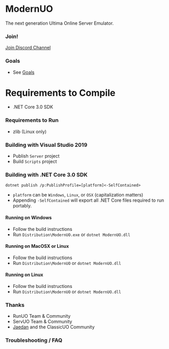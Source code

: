 ModernUO
=====

The next generation Ultima Online Server Emulator.

### Join!
[Join Discord Channel](https://discord.gg/VdyCpjQ)

### Goals
- See [Goals](./GOALS.md)

# Requirements to Compile
- .NET Core 3.0 SDK

### Requirements to Run
- zlib (Linux only)

### Building with Visual Studio 2019
- Publish `Server` project
- Build `Scripts` project

### Building with .NET Core 3.0 SDK
`dotnet publish /p:PublishProfile=[platform]<-SelfContained>`
- `platform` can be `Windows`, `Linux`, or `OSX` (capitalization matters)
- Appending `-SelfContained` will export all .NET Core files required to run portably.

#### Running on Windows
- Follow the build instructions
- Run `Distribution\ModernUO.exe` or `dotnet ModernUO.dll`

#### Running on MacOSX or Linux
- Follow the build instructions
- Run `Distribution\ModernUO` or `dotnet ModernUO.dll`

#### Running on Linux
- Follow the build instructions
- Run `Distribution\ModernUO` or `dotnet ModernUO.dll`

### Thanks
- RunUO Team & Community
- ServUO Team & Community
- [Jaedan](https://github.com/jaedan) and the ClassicUO Community

### Troubleshooting / FAQ
